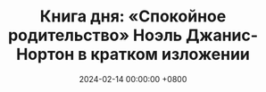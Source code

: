 ---
title: "Книга дня: «Спокойное родительство» Ноэль Джанис-Нортон в кратком изложении"
description: >-
  Узнайте, как воспитывать детей без стресса с книгой "Спокойное родительство"! Практичные советы для гармонии в семье и крепких отношений.
date: 2024-02-14 00:00:00 +0800
categories: [Мышление, Конспекты-книг]
tags:
  [
    спокойное-родительство,
    ноэль-джанис-нортон,
    воспитание-детей,
    позитивная-дисциплина,
    детское-поведение,
    семейная-гармония,
    эффективное-общение,
    развитие-детей,
    стратегии-дисциплины,
    управление-стрессом,
    отношения-родители-дети,
    эмоциональный-интеллект,
    детское-здоровье,
    семейная-жизнь
  ]
image: 
alt: Книга Спокойное родительство Ноэль Джанис-Нортон
fallback:
  - 
  - 
---